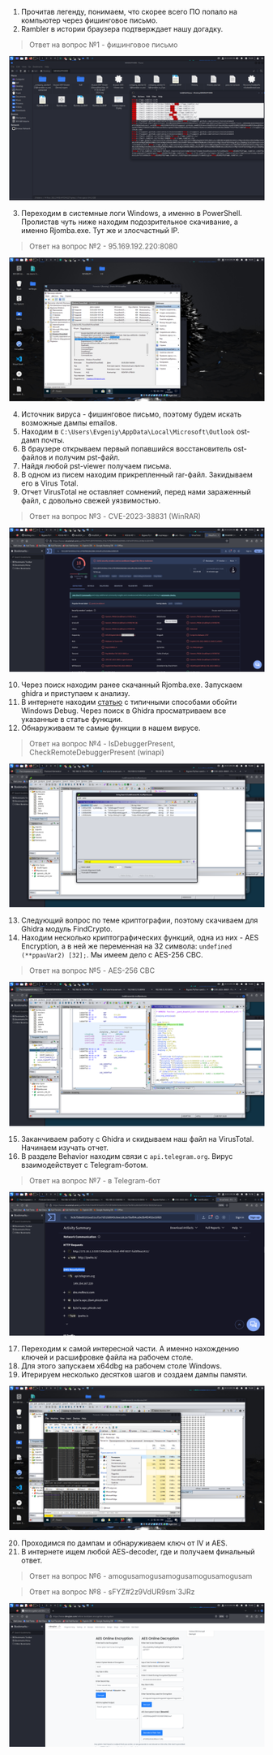 1. Прочитав легенду, понимаем, что скорее всего ПО попало на компьютер через фишинговое письмо.
2. Rambler в истории браузера подтверждает нашу догадку.
> Ответ на вопрос №1 - фишинговое письмо

![mail](https://github.com/artkegor/nto2024_writeups/blob/main/forensics/forensics6.png)

3. Переходим в системные логи Windows, а именно в PowerShell. Пролистав чуть ниже находим подозрительное скачивание, а именно Rjomba.exe. Тут же и злосчастный IP.
> Ответ на вопрос №2 - 95.169.192.220:8080

![ip](https://github.com/artkegor/nto2024_writeups/blob/main/forensics/forensics1.png)

4. Источник вируса - фишинговое письмо, поэтому будем искать возможные дампы emailов.
5. Находим в `C:\Users\Evgeniy\AppData\Local\Microsoft\Outlook` ost-дамп почты.
6. В браузере открываем первый попавшийся восстановитель ost-файлов и получим pst-файл.
7. Найдя любой pst-viewer получаем письма.
8. В одном из писем находим прикрепленный rar-файл. Закидываем его в Virus Total.
9. Отчет VirusTotal не оставляет сомнений, перед нами зараженный файл, с довольно свежей уязвимостью.
> Ответ на вопрос №3 - CVE-2023-38831 (WinRAR)

![cve](https://github.com/artkegor/nto2024_writeups/blob/main/forensics/forensics2.png)

10. Через поиск находим ранее скачанный Rjomba.exe. Запускаем ghidra и приступаем к анализу.
11. В интернете находим [статью](https://anti-debug.checkpoint.com/techniques/misc.html) с типичными способами обойти Windows Debug. Через поиск в Ghidra просматриваем все указанные в статье функции.
12. Обнаруживаем те самые функции в нашем вирусе.
> Ответ на вопрос №4 - IsDebuggerPresent, CheckRemoteDebuggerPresent (winapi)

![badfuncs](https://github.com/artkegor/nto2024_writeups/blob/main/forensics/forensics3.png)

13. Следующий вопрос по теме криптографии, поэтому скачиваем для Ghidra модуль FindCrypto.
14. Находим несколько криптографических функций, одна из них - AES Encryption, а в ней же переменная на 32 символа: `undefined (**ppauVar2) [32];`. Мы имеем дело с AES-256 CBC.
> Ответ на вопрос №5 - AES-256 CBC

![cryptofuncs](https://github.com/artkegor/nto2024_writeups/blob/main/forensics/forensics4.png)

15. Заканчиваем работу с Ghidra и скидываем наш файл на VirusTotal. Начинаем изучать отчет.
16. В разделе Behavior находим связи с `api.telegram.org`. Вирус взаимодействует с Telegram-ботом.
> Ответ на вопрос №7 - в Telegram-бот

![telegramisimposter](https://github.com/artkegor/nto2024_writeups/blob/main/forensics/forensics5.png)

17. Переходим к самой интересной части. А именно нахождению ключей и расшифровке файла на рабочем столе.
18. Для этого запускаем x64dbg на рабочем столе Windows.
19. Итерируем несколько десятков шагов и создаем дампы памяти.

![hardestpart](https://github.com/artkegor/nto2024_writeups/blob/main/forensics/forensics7.png)

20. Проходимся по дампам и обнаруживаем ключ от IV и AES.
21. В интернете ищем любой AES-decoder, где и получаем финальный ответ.
> Ответ на вопрос №6 - amogusamogusamogusamogusamogusam

> Ответ на вопрос №8 - sFYZ#2z9VdUR9sm`3JRz

![gg](https://github.com/artkegor/nto2024_writeups/blob/main/forensics/forensics8.png)

